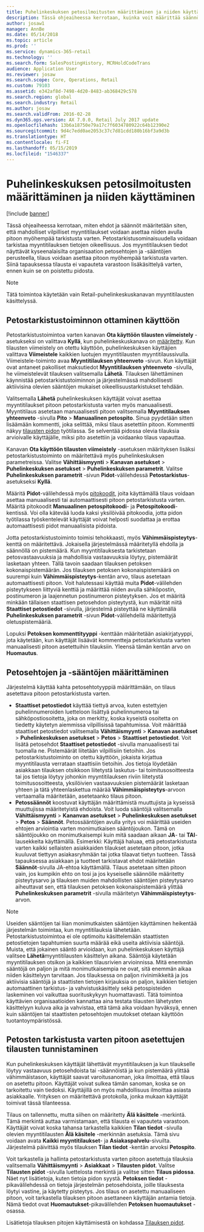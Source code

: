```yaml
---
title: Puhelinkeskuksen petosilmoitusten määrittäminen ja niiden käyttäminen
description: Tässä ohjeaiheessa kerrotaan, kuinka voit määrittää säännöt, jotka hälyttävät asiakaspalvelun edustajalle, kun tilausten käsittelyn aikana havaitaan mahdollisia vilpillisiä tietoja. Voit määrittää tietyt koodit, joilla epäilyttävät tilaukset asetetaan automaattisesti tai manuaalisesti pitoon.
author: josaw1
manager: AnnBe
ms.date: 05/14/2018
ms.topic: article
ms.prod: ''
ms.service: dynamics-365-retail
ms.technology: ''
ms.search.form: SalesPostingHistory, MCRHoldCodeTrans
audience: Application User
ms.reviewer: josaw
ms.search.scope: Core, Operations, Retail
ms.custom: 79103
ms.assetid: e342af8d-7498-4d20-8483-ab368429c578
ms.search.region: global
ms.search.industry: Retail
ms.author: josaw
ms.search.validFrom: 2016-02-28
ms.dyn365.ops.version: AX 7.0.0, Retail July 2017 update
ms.openlocfilehash: 13b6a18750e79a17c7f6034780922c64b12390e2
ms.sourcegitcommit: 9d4c7edd0ae2053c37c7d81cdd180b16bf3a9d3b
ms.translationtype: HT
ms.contentlocale: fi-FI
ms.lasthandoff: 05/15/2019
ms.locfileid: "1546337"
---
```

# <a name="set-up-and-work-with-call-center-fraud-alerts"></a>Puhelinkeskuksen petosilmoitusten määrittäminen ja niiden käyttäminen

[!include [banner](includes/banner.md)]

Tässä ohjeaiheessa kerrotaan, miten ehdot ja säännöt määritetään siten, että mahdolliset vilpilliset myyntitilaukset voidaan asettaa niiden avulla pitoon myöhempää tarkistusta varten. Petostarkistusominaisuudella voidaan tarkistaa myyntitilauksen tietojen oikeellisuus. Jos myyntitilauksen tiedot näyttävät kyseenalaisilta organisaation petosehtojen ja -sääntöjen perusteella, tilaus voidaan asettaa pitoon myöhempää tarkistusta varten. Siinä tapauksessa tilausta ei vapauteta varastoon lisäkäsittelyä varten, ennen kuin se on poistettu pidosta.

> [!NOTE]
> Tätä toimintoa käytetään vain Retail-puhelinkeskuskanavan myyntitilausten käsittelyssä.

## <a name="turning-on-the-fraud-check-feature"></a>Petostarkistustoiminnon ottaminen käyttöön

Petostarkistustoimintoa varten kanavan **Ota käyttöön tilausten viimeistely** -asetukseksi on valittava **Kyllä**, kun puhelinkeskuskanava on [määritetty](https://docs.microsoft.com/dynamics365/unified-operations/retail/set-up-order-processing-options). Kun tilausten viimeistely on otettu käyttöön, puhelinkeskuksen käyttäjien valittava **Viimeistele** kaikkien luotujen myyntitilausten myyntitilaussivulla. Viimeistele-toiminto avaa **Myyntitilauksen yhteenveto** -sivun. Kun käyttäjät ovat antaneet pakolliset maksutiedot **Myyntitilauksen yhteenveto** -sivulla, he viimeistelevät tilauksen valitsemalla **Lähetä**. Tilauksen lähettäminen käynnistää petostarkistustoiminnon ja järjestelmässä mahdollisesti aktiivisina olevien sääntöjen mukaiset oikeellisuustarkistukset tehdään.

Valitsemalla **Lähetä** puhelinkeskuksen käyttäjät voivat asettaa myyntitilaukset pitoon petostarkistusta varten myös manuaalisesti. Myyntitilaus asetetaan manuaalisesti pitoon valitsemalla **Myyntitilauksen yhteenveto** -sivulla **Pito** \> **Manuaalinen petospito**. Sinua pyydetään sitten lisäämään kommentti, joka selittää, miksi tilaus asetettiin pitoon. Kommentti näkyy [tilausten pidon](https://docs.microsoft.com/dynamics365/unified-operations/retail/work-with-order-holds) työtilassa. Se selventää pidossa olevia tilauksia arvioivalle käyttäjälle, miksi pito asetettiin ja voidaanko tilaus vapauttaa.

Kanavan **Ota käyttöön tilausten viimeistely** -asetuksen määrityksen lisäksi petostarkistustoiminto on määritettävä myös puhelinkeskuksen parametreissa. Valitse **Vähittäismyynti** \> **Kanavan asetukset** \> **Puhelinkeskuksen asetukset** \> **Puhelinkeskuksen parametrit**. Valitse **Puhelinkeskuksen parametrit** -sivun **Pidot**-välilehdessä **Petostarkistus**-asetukseksi **Kyllä**.

Määritä **Pidot**-välilehdessä myös [pitokoodit](https://docs.microsoft.com/dynamics365/unified-operations/retail/work-with-order-holds), joita käyttämällä tilaus voidaan asettaa manuaalisesti tai automaattisesti pitoon petostarkistusta varten. Määritä pitokoodit **Manuaalinen petospitokoodi**- ja **Petospitokoodi**-kentissä. Voi olla kätevää luoda kaksi yksilöivää pitokoodia, jotta pidon työtilassa työskentelevät käyttäjät voivat helposti suodattaa ja erottaa automaattisesti pidot manuaalisista pidoista.

Jotta petostarkistustoiminto toimisi tehokkaasti, myös **Vähimmäispisteytys**-kenttä on määritettävä. Jokaisella järjestelmässä määritetyllä ehdolla ja säännöllä on pistemäärä. Kun myyntitilauksesta tarkistetaan petosvastaavuuksia ja mahdollisia vastaavuuksia löytyy, pistemäärät lasketaan yhteen. Tällä tavoin saadaan tilauksen petoksen kokonaispistemäärän. Jos tilauksen petoksen kokonaispistemäärä on suurempi kuin **Vähimmäispisteytys**-kentän arvo, tilaus asetetaan automaattisesti pitoon. Voit halutessasi käyttää muita **Pidot**-välilehden pisteytykseen liittyviä kenttiä ja määrittää niiden avulla sähköpostin, postinumeron ja laajennetun postinumeron pisteytyksen. Jos et määritä minkään tällaisen staattisen petosehdon pisteytystä, kun määrität niitä **Staattiset petostiedot** -sivulla, järjestelmä pisteyttää ne käyttämällä **Puhelinkeskuksen parametrit** -sivun **Pidot**-välilehdellä määritettyjä oletuspistemääriä.

Lopuksi **Petoksen kommenttityyppi** -kenttään määritetään asiakirjatyyppi, jota käytetään, kun käyttäjät lisäävät kommentteja petostarkistusta varten manuaalisesti pitoon asetettuihin tilauksiin. Yleensä tämän kentän arvo on **Huomautus**.

## <a name="defining-fraud-criteria-and-rules"></a>Petosehtojen ja -sääntöjen määrittäminen

Järjestelmä käyttää kahta petosehtotyyppiä määrittämään, on tilaus asetettava pitoon petostarkistusta varten.

- **Staattiset petostiedot** käyttää tiettyä arvoa, kuten estettyjen puhelinnumeroiden luetteloon lisättyä puhelinnumeroa tai sähköpostiosoitetta, joka on merkitty, koska kyseistä osoitetta on tiedetty käytetyn aiemmissa vilpillisissä tapahtumissa. Voit määrittää staattiset petostiedot valitsemalla **Vähittäismyynti** \> **Kanavan asetukset** \> **Puhelinkeskuksen asetukset** \> **Petos** \> **Staattiset petostiedot**. Voit lisätä petosehdot **Staattiset petostiedot** -sivulla manuaalisesti tai tuomalla ne. Pistemäärät liitetään vilpillisiin tietoihin. Jos petostarkistustoiminto on otettu käyttöön, jokaista kirjattua myyntitilausta verrataan staattisiin tietoihin. Jos tietoja löydetään asiakkaan tilauksen otsikkoon liitetystä laskutus- tai toimitusosoitteesta tai jos tietoja löytyy johonkin myyntitilauksen riviin liitetystä toimitusosoitteesta, yksilöivien vastaavuuksien pistemäärät lasketaan yhteen ja tätä yhteenlaskettua määrää **Vähimmäispisteytys**-arvoon vertaamalla määritetään, asetetaanko tilaus pitoon.
- **Petossäännöt** koostuvat käyttäjän määrittämistä muuttujista ja kyseissä muuttujissa määritetyistä ehdoista. Voit luoda sääntöjä valitsemalla **Vähittäismyynti** \> **Kananvan asetukset** \> **Puhelinkeskuksen asetukset** \> **Petos** \> **Säännöt**. Petossääntöjen avulla yritys voi määrittää useiden ehtojen arviointia varten monimutkaisen sääntöjoukon. Tämä on sääntöjoukko on monimutkaisempi kuin mitä saadaan aikaan **JA**- tai **TAI**-lausekkeita käyttämällä. Esimerkki: Käyttäjä haluaa, että petostarkistusta varten kaikki sellaisten asiakkaiden tilaukset asetetaan pitoon, jotka kuuluvat tiettyyn asiakasryhmään tai jotka tilaavat tietyn tuotteen. Tässä tapauksessa asiakkaan ja tuotteet tarkistavat ehdot määritetään **Säännöt**-sivulla JA-ehtoa käyttämällä. Tilaus asetetaan sitten pitoon vain, jos kumpikin ehto on tosi ja jos kyseiselle säännölle määritetty pisteytysarvo ja tilauksen muiden mahdollisten sääntöjen pisteytysarvo aiheuttavat sen, että tilauksen petoksen kokonaispistemäärä ylittää **Puhelinkeskuksen parametrit** -sivulla määritetyn **Vähimmäispisteytys**-arvon.

> [!NOTE]
> Useiden sääntöjen tai liian monimutkaisten sääntöjen käyttäminen heikentää järjestelmän toimintaa, kun myyntitilauksia lähetetään. Petostarkistustoimintoa ei ole optimoitu käsittelemään staattisten petostietojen tapahtumien suurta määrää eikä useita aktiivisia sääntöjä. Muista, että jokainen sääntö arvioidaan, kun puhelinkeskuksen käyttäjä valitsee **Lähetä**myyntitilausten käsittelyn aikana. Sääntöjä käytetään myyntitilauksen otsikon ja kaikkien tilausrivien arvioinnissa. Mitä enemmän sääntöjä on paljon ja mitä monimutkaisempia ne ovat, sitä enemmän aikaa niiden käsittelyyn tarvitaan. Jos tilauksessa on paljon rivinimikkeitä ja jos aktiivisia sääntöjä ja staattisten tietojen kirjauksia on paljon, kaikkien tietojen automaattinen tarkistus- ja vahvistuskäsittely sekä petospisteiden laskeminen voi vaikuttaa suorituskykyyn huomattavasti. Tätä toimintoa käyttävien organisaatioiden kannattaa aina testata tilausten lähetysten käsittelyyn kuluva aika ja vahvistaa, että tämä aika voidaan hyväksyä, ennen kuin sääntöjen tai staattisten petosehtojen muutokset otetaan käyttöön tuotantoympäristössä.

## <a name="identifying-orders-that-are-on-hold-for-fraud-review"></a>Petosten tarkistusta varten pitoon asetettujen tilausten tunnistaminen

Kun puhelinkeskuksen käyttäjät lähettävät myyntitilauksen ja kun tilaukselle löytyy vastaavuus petosehdoista tai -säännöistä ja kun pistemäärä ylittää vähimmäistason, käyttäjät saavat varoitusanoman, joka ilmoittaa, että tilaus on asetettu pitoon. Käyttäjät voivat sulkea tämän sanoman, koska se on tarkoitettu vain tiedoksi. Käyttäjillä on myös mahdollisuus ilmoittaa asiasta asiakkaalle. Yrityksen on määritettävä protokolla, jonka mukaan käyttäjät toimivat tässä tilanteessa.

Tilaus on tallennettu, mutta siihen on määritetty **Älä käsittele** -merkintä. Tämä merkintä auttaa varmistamaan, että tilausta ei vapauteta varastoon. Käyttäjät voivat koska tahansa tarkastella kaikkien **Tilan tiedot** -sivulla olevien myyntitilausten **Älä käsitele** -merkinnän asetuksia. Tämä sivu voidaan avata **Kaikki myyntitilaukset**- ja **Asiakaspalvelu**-sivuilta. Järjestelmä päivittää myös tilauksen **Tilan tiedot** -kentän arvoksi **Petospito**.

Voit tarkastella ja hallinta petostarkistusta varten pitoon asetettuja tilauksia valitsemalla **Vähittäismyynti** \> **Asiakkaat** \> **Tilausten pidot**. Valitse **Tilausten pidot** -sivulla luettelosta merkintä ja valitse sitten **Tilaus pidossa**. Näet nyt lisätietoja, kuten tietoja pidon syystä. **Petoksen tiedot** -pikavälilehdessä on tietoja järjestelmän petosehdoista, joille tilauksesta löytyi vastine, ja käytetty pisteytys. Jos tilaus on asetettu manuaaliseen pitoon, voit tarkastella tilauksen pitoon asettaneen käyttäjän antamia tietoja. Nämä tiedot ovat **Huomautukset**-pikavälilehden **Petoksen huomautukset** -osassa.

Lisätietoja tilauksen pitojen käyttämisestä on kohdassa [Tilauksen pidot](https://docs.microsoft.com/dynamics365/unified-operations/retail/work-with-order-holds).
